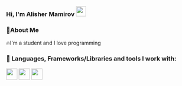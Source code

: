 ### Hi, I'm Alisher Mamirov <img src="https://media.giphy.com/media/hvRJCLFzcasrR4ia7z/giphy.gif" width="27px">

### 👤About Me

🔥I'm a student and I love programming
<br />

### 🚀 Languages, Frameworks/Libraries and tools  I work with:

<code><img src="https://cdn.iconscout.com/icon/premium/png-256-thumb/flutter-2752187-2285004.png" width="30px"></code>
<code><img src="https://toppng.com/uploads/preview/dart-logo-11609359002t083vzxxh2.png" width="30px"></code>
<code><img src="https://encrypted-tbn0.gstatic.com/images?q=tbn:ANd9GcSkkRnmkxL9tImboeKZBaiPvjRiZNqy_Ao8IiGBc9Th3ecJ9P2k2gp_tYkOdao4yicFc2g&usqp=CAU" width="30px"></code>
<br />
